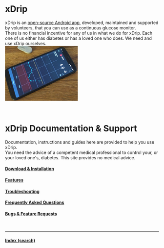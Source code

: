 # xDrip  

xDrip is an [open-source Android app](https://github.com/NightscoutFoundation/xDrip), developed, maintained and supported by volunteers, that you can use as a continuous glucose monitor.  
There is no financial incentive for any of us in what we do for xDrip.  Each one of us either has diabetes or has a loved one who does.  We need and use xDrip ourselves.  
![](./docs/images/xDinaction.png)  
  
<br/>  
  
# xDrip Documentation & Support  
  
Documentation, instructions and guides here are provided to help you use xDrip.  
You need the advice of a competent medical professional to control your, or your loved one's, diabetes. This site provides no medical advice.  
  
  
#### [Download & Installation](./docs/Installation_page)
#### [Features](./docs/Features_page)
#### [Troubleshooting](./docs/Troubleshooting_page)
#### [Frequently Asked Questions](./docs/FAQ_page)
#### [Bugs & Feature Requests](./docs/Issues)
<br/>  
  
---  
  
#### [Index (search)](./Search_Index)
  

